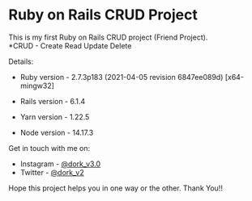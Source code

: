 # Ruby on Rails CRUD Project

This is my first Ruby on Rails CRUD project (Friend Project). <br>
\*CRUD - Create Read Update Delete

Details:

- Ruby version - 2.7.3p183 (2021-04-05 revision 6847ee089d) [x64-mingw32]

- Rails version - 6.1.4

- Yarn version - 1.22.5

- Node version - 14.17.3

Get in touch with me on:

- Instagram - [@dork_v3.0](https://www.instagram.com/dork_v3.0)
- Twitter - [@dork_v2](https://www.twitter.com/dork_v2)

Hope this project helps you in one way or the other.
Thank You!!

